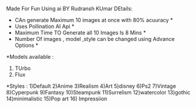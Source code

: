 Made For Fun Using ai BY Rudransh KUmar
DEtails:
* CAn generate Maximum 10 images at once with 80% acuuracy *
* Uses Pollination AI Api *
* Maximum Time TO Generate all 10 Images Is 8 Mins *
* Number Of images , model ,style can be changed using Advance Options *



*Models available :
1) TUrbo
2) Flux

*Styles :
1)Default
2)Anime
3)Realism
4)Art
5)disney
6)Ps2
7)Vintage
8)Cyperpunk
9)Fantasy
10)Steampunk
11)Surrelism
12)watercolor 
13)gothic
14)minimalistic
15)Pop art 
16) Impressiion

